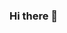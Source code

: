 ### Hi there 👋

<!--
**ScriptBox99/ScriptBox99** is a ✨ _special_ ✨ repository because its `README.md` (this file) appears on your GitHub profile.

Here are some ideas to get you started:

- 🔭 I’m currently focusing on ... Blazor for web, mobile, hybrid app now.
- 🌱 I’m currently learning ... Blazor, Container, MachineLearning and so on.
- 💬 Ask me about ... You can call me just Max. 
- Once I developed WinForm, WPF.
- Once I developed WebForm, MVC, WebAPI.
- Once I developed BizTalk, SAP.
- Once I developed Node.js, AngularJS, Vue.
- Once I developed ASP, PHP, JSP.
- I covered ERP, CRM, Groupware, such enterprise oriened solutions.
- 📫 How to reach me: ... maxscript99@gmail.com
- ⚡ Fun fact: ...
-->
